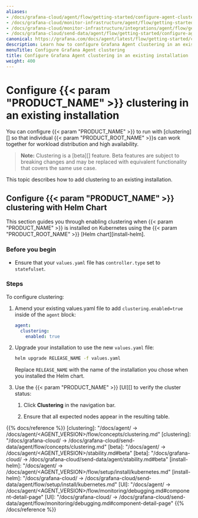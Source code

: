 ```yaml
---
aliases:
- /docs/grafana-cloud/agent/flow/getting-started/configure-agent-clustering/
- /docs/grafana-cloud/monitor-infrastructure/agent/flow/getting-started/configure-agent-clustering/
- /docs/grafana-cloud/monitor-infrastructure/integrations/agent/flow/getting-started/configure-agent-clustering/
- /docs/grafana-cloud/send-data/agent/flow/getting-started/configure-agent-clustering/
canonical: https://grafana.com/docs/agent/latest/flow/getting-started/configure-agent-clustering/
description: Learn how to configure Grafana Agent clustering in an existing installation
menuTitle: Configure Grafana Agent clustering
title: Configure Grafana Agent clustering in an existing installation
weight: 400
---
```


# Configure {{< param "PRODUCT_NAME" >}} clustering in an existing installation

You can configure {{< param "PRODUCT_NAME" >}} to run with [clustering][] so that
individual {{< param "PRODUCT_ROOT_NAME" >}}s can work together for workload distribution and high
availability.


> **Note:** Clustering is a [beta][] feature. Beta features are subject to breaking changes and may be
> replaced with equivalent functionality that covers the same use case.

This topic describes how to add clustering to an existing installation.

## Configure {{< param "PRODUCT_NAME" >}} clustering with Helm Chart

This section guides you through enabling clustering when {{< param "PRODUCT_NAME" >}} is
installed on Kubernetes using the {{< param "PRODUCT_ROOT_NAME" >}} [Helm chart][install-helm].

### Before you begin

- Ensure that your `values.yaml` file has `controller.type` set to
  `statefulset`.

### Steps

To configure clustering:

1. Amend your existing values.yaml file to add `clustering.enabled=true` inside
   of the `agent` block:

   ```yaml
   agent:
     clustering:
       enabled: true
   ```

1. Upgrade your installation to use the new `values.yaml` file:

   ```bash
   helm upgrade RELEASE_NAME -f values.yaml
   ```

   Replace `RELEASE_NAME` with the name of the installation you chose when you
   installed the Helm chart.

1. Use the {{< param "PRODUCT_NAME" >}} [UI][] to verify the cluster status:

   1. Click **Clustering** in the navigation bar.

   2. Ensure that all expected nodes appear in the resulting table.

{{% docs/reference %}}
[clustering]: "/docs/agent/ -> /docs/agent/<AGENT_VERSION>/flow/concepts/clustering.md"
[clustering]: "/docs/grafana-cloud/ -> /docs/grafana-cloud/send-data/agent/flow/concepts/clustering.md"
[beta]: "/docs/agent/ -> /docs/agent/<AGENT_VERSION>/stability.md#beta"
[beta]: "/docs/grafana-cloud/ -> /docs/grafana-cloud/send-data/agent/stability.md#beta"
[install-helm]: "/docs/agent/ -> /docs/agent/<AGENT_VERSION>/flow/setup/install/kubernetes.md"
[install-helm]: "/docs/grafana-cloud/ -> /docs/grafana-cloud/send-data/agent/flow/setup/install/kubernetes.md"
[UI]: "/docs/agent/ -> /docs/agent/<AGENT_VERSION>/flow/monitoring/debugging.md#component-detail-page"
[UI]: "/docs/grafana-cloud/ -> /docs/grafana-cloud/send-data/agent/flow/monitoring/debugging.md#component-detail-page"
{{% /docs/reference %}}
